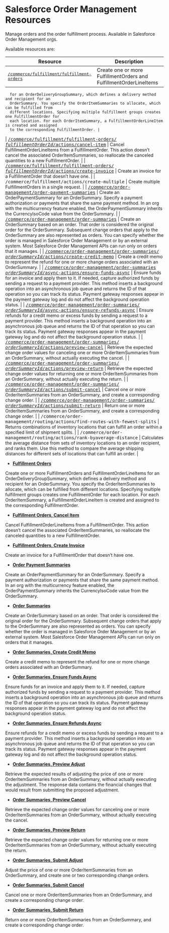 # Salesforce Order Management Resources

Manage orders and the order fulfillment process. Available in Salesforce Order
      Management orgs.

Available resources are:

| Resource | Description |
| --- | --- |
| [<samp class="codeph nolang">/commerce/fulfillment/fulfillment-orders</samp>](atlas.en-us.230.0.order_management_developer_guide.meta/order_management_developer_guide/connect_resources_sfom_fulfillment_orders.htm "Create one or more FulfillmentOrders and FulfillmentOrderLineItems for an OrderDeliveryGroupSummary, which defines a delivery method and recipient for an OrderSummary. You specify the OrderItemSummaries to allocate, which can be fulfilled from different locations. Specifying multiple fulfillment groups creates one FulfillmentOrder for each location. For each OrderItemSummary, a FulfillmentOrderLineItem is created and assigned to the corresponding FulfillmentOrder.") | Create one or more FulfillmentOrders and FulfillmentOrderLineItems
      for an OrderDeliveryGroupSummary, which defines a delivery method and recipient for an
      OrderSummary. You specify the OrderItemSummaries to allocate, which can be fulfilled from
      different locations. Specifying multiple fulfillment groups creates one FulfillmentOrder for
      each location. For each OrderItemSummary, a FulfillmentOrderLineItem is created and assigned
      to the corresponding FulfillmentOrder. |
| [<samp class="codeph nolang">/commerce/fulfillment/fulfillment-orders/​<var class="keyword varname">fulfillmentOrderId</var>/actions/cancel-item</samp>](atlas.en-us.230.0.order_management_developer_guide.meta/order_management_developer_guide/connect_resources_sfom_fulfillment_orders_cancel_items.htm "Cancel FulfillmentOrderLineItems from a FulfillmentOrder. This action doesn’t cancel the associated OrderItemSummaries, so reallocate the canceled quantities to a new FulfillmentOrder.") | Cancel FulfillmentOrderLineItems from a FulfillmentOrder. This
      action doesn’t cancel the associated OrderItemSummaries, so reallocate the canceled quantities
      to a new FulfillmentOrder. |
| [<samp class="codeph nolang">/commerce/fulfillment/fulfillment-orders/​<var class="keyword varname">fulfillmentOrderId</var>/actions/create-invoice</samp>](atlas.en-us.230.0.order_management_developer_guide.meta/order_management_developer_guide/connect_resources_sfom_fulfillment_orders_create_invoice.htm "Create an invoice for a FulfillmentOrder that doesn’t have one.") | Create an invoice for a FulfillmentOrder that doesn’t have
    one. |
| <samp class="codeph nolang">/commerce/fulfillment/actions/create-multiple</samp> | Create multiple FulfillmentOrders in a single
    request. |
| [<samp class="codeph nolang">/commerce/order-management/order-payment-summaries</samp>](atlas.en-us.230.0.order_management_developer_guide.meta/order_management_developer_guide/connect_resources_sfom_order_payment_summaries.htm "Create an OrderPaymentSummary for an OrderSummary. Specify a payment authorization or payments that share the same payment method. In an org with the multicurrency feature enabled, the OrderPaymentSummary inherits the CurrencyIsoCode value from the OrderSummary.") | Create an OrderPaymentSummary for an OrderSummary. Specify a payment
      authorization or payments that share the same payment method. In an org with the multicurrency
      feature enabled, the OrderPaymentSummary inherits the CurrencyIsoCode value from the
      OrderSummary. |
| [<samp class="codeph nolang">/commerce/order-management/order-summaries</samp>](atlas.en-us.230.0.order_management_developer_guide.meta/order_management_developer_guide/connect_resources_sfom_order_summaries.htm "Create an OrderSummary based on an order. That order is considered the original order for the OrderSummary. Subsequent change orders that apply to the OrderSummary are also represented as orders. You can specify whether the order is managed in Salesforce Order Management or by an external system. Most Salesforce Order Management APIs can run only on orders that it manages.") | Create an OrderSummary based on an order. That order is considered
      the original order for the OrderSummary. Subsequent change orders that apply to the
      OrderSummary are also represented as orders. You can specify whether the order is managed in
      Salesforce Order Management or by an external system. Most Salesforce Order Management APIs
      can run only on orders that it manages. |
| [<samp class="codeph nolang">/commerce/order-management/order-summaries/​<var class="keyword varname">orderSummaryId</var>/actions/create-credit-memo</samp>](atlas.en-us.230.0.order_management_developer_guide.meta/order_management_developer_guide/connect_resources_sfom_order_summaries_create_credit_memo.htm "Create a credit memo to represent the refund for one or more change orders associated with an OrderSummary.") | Create a credit memo to represent the refund for one or more change
      orders associated with an OrderSummary. |
| [<samp class="codeph nolang">/commerce/order-management/order-summaries​<var class="keyword varname">orderSummaryId</var>/async-actions/​ensure-funds-async</samp>](atlas.en-us.230.0.order_management_developer_guide.meta/order_management_developer_guide/connect_resources_sfom_order_summaries_ensure_funds_async.htm "Ensure funds for an invoice and apply them to it. If needed, capture authorized funds by sending a request to a payment provider. This method inserts a background operation into an asynchronous job queue and returns the ID of that operation so you can track its status. Payment gateway responses appear in the payment gateway log and do not affect the background operation status.") | Ensure funds for an invoice and apply them to it. If needed, capture
      authorized funds by sending a request to a payment provider. This method inserts a background
      operation into an asynchronous job queue and returns the ID of that operation so you can track
      its status. Payment gateway responses appear in the payment gateway log and do not affect the
      background operation status. |
| [<samp class="codeph nolang">/commerce/order-management/order-summaries/​<var class="keyword varname">orderSummaryId</var>/async-actions/​ensure-refunds-async</samp>](atlas.en-us.230.0.order_management_developer_guide.meta/order_management_developer_guide/connect_resources_sfom_order_summaries_ensure_refunds_async.htm "Ensure refunds for a credit memo or excess funds by sending a request to a payment provider. This method inserts a background operation into an asynchronous job queue and returns the ID of that operation so you can track its status. Payment gateway responses appear in the payment gateway log and do not affect the background operation status.") | Ensure refunds for a credit memo or excess funds by sending a request to a payment
      provider. This method inserts a background operation into an asynchronous job queue and
      returns the ID of that operation so you can track its status. Payment gateway responses appear
      in the payment gateway log and do not affect the background operation status. |
| [<samp class="codeph nolang">/commerce/order-management/order-summaries/​<var class="keyword varname">orderSummaryId</var>/actions/preview-cancel</samp>](atlas.en-us.230.0.order_management_developer_guide.meta/order_management_developer_guide/connect_resources_sfom_order_summaries_preview_cancel.htm "Retrieve the expected change order values for canceling one or more OrderItemSummaries from an OrderSummary, without actually executing the cancel.") | Retrieve the expected change order values for canceling one or more
      OrderItemSummaries from an OrderSummary, without actually executing the
    cancel. |
| [<samp class="codeph nolang">/commerce/order-management/order-summaries/​<var class="keyword varname">orderSummaryId</var>/actions/preview-return</samp>](atlas.en-us.230.0.order_management_developer_guide.meta/order_management_developer_guide/connect_resources_sfom_order_summaries_preview_return.htm "Retrieve the expected change order values for returning one or more OrderItemSummaries from an OrderSummary, without actually executing the return.") | Retrieve the expected change order values for returning one or more
      OrderItemSummaries from an OrderSummary, without actually executing the
    return. |
| [<samp class="codeph nolang">/commerce/order-management/order-summaries/​<var class="keyword varname">orderSummaryId</var>/actions/submit-cancel</samp>](atlas.en-us.230.0.order_management_developer_guide.meta/order_management_developer_guide/connect_resources_sfom_order_summaries_submit_cancel.htm "Cancel one or more OrderItemSummaries from an OrderSummary, and create a corresponding change order.") | Cancel one or more OrderItemSummaries from an OrderSummary, and
      create a corresponding change order. |
| [<samp class="codeph nolang">/commerce/order-management/order-summaries/​<var class="keyword varname">orderSummaryId</var>/actions/submit-return</samp>](atlas.en-us.230.0.order_management_developer_guide.meta/order_management_developer_guide/connect_resources_sfom_order_summaries_submit_return.htm "Return one or more OrderItemSummaries from an OrderSummary, and create a corresponding change order.") | Return one or more OrderItemSummaries from an OrderSummary, and
      create a corresponding change order. |
| <samp class="codeph nolang">/commerce/order-management/routing/actions/find-routes-with-fewest-splits</samp> | Returns combinations of inventory locations that can fulfill an
      order within a specified limit of shipment splits. |
| <samp class="codeph nolang">/commerce/order-management/routing/actions/rank-byaverage-distance</samp> | Calculates the average distance from sets of inventory locations to
      an order recipient, and ranks them. Use this method to compare the average shipping distances
      for different sets of locations that can fulfill an order. |

- **[Fulfillment Orders](atlas.en-us.230.0.order_management_developer_guide.meta/order_management_developer_guide/connect_resources_sfom_fulfillment_orders.htm)**

Create one or more FulfillmentOrders and FulfillmentOrderLineItems       for an OrderDeliveryGroupSummary, which defines a delivery method and recipient for an       OrderSummary. You specify the OrderItemSummaries to allocate, which can be fulfilled from       different locations. Specifying multiple fulfillment groups creates one FulfillmentOrder for       each location. For each OrderItemSummary, a FulfillmentOrderLineItem is created and assigned       to the corresponding FulfillmentOrder.
- **[Fulfillment Orders, Cancel Item](atlas.en-us.230.0.order_management_developer_guide.meta/order_management_developer_guide/connect_resources_sfom_fulfillment_orders_cancel_items.htm)**

Cancel FulfillmentOrderLineItems from a FulfillmentOrder. This       action doesn’t cancel the associated OrderItemSummaries, so reallocate the canceled quantities       to a new FulfillmentOrder.
- **[Fulfillment Orders, Create Invoice](atlas.en-us.230.0.order_management_developer_guide.meta/order_management_developer_guide/connect_resources_sfom_fulfillment_orders_create_invoice.htm)**

Create an invoice for a FulfillmentOrder that doesn’t have     one.
- **[Order Payment Summaries](atlas.en-us.230.0.order_management_developer_guide.meta/order_management_developer_guide/connect_resources_sfom_order_payment_summaries.htm)**

Create an OrderPaymentSummary for an OrderSummary. Specify a payment       authorization or payments that share the same payment method. In an org with the multicurrency       feature enabled, the OrderPaymentSummary inherits the CurrencyIsoCode value from the       OrderSummary.
- **[Order Summaries](atlas.en-us.230.0.order_management_developer_guide.meta/order_management_developer_guide/connect_resources_sfom_order_summaries.htm)**

Create an OrderSummary based on an order. That order is considered       the original order for the OrderSummary. Subsequent change orders that apply to the       OrderSummary are also represented as orders. You can specify whether the order is managed in       Salesforce Order Management or by an external system. Most Salesforce Order Management APIs       can run only on orders that it manages.
- **[Order Summaries, Create Credit Memo](atlas.en-us.230.0.order_management_developer_guide.meta/order_management_developer_guide/connect_resources_sfom_order_summaries_create_credit_memo.htm)**

Create a credit memo to represent the refund for one or more change       orders associated with an OrderSummary.
- **[Order Summaries, Ensure Funds Async](atlas.en-us.230.0.order_management_developer_guide.meta/order_management_developer_guide/connect_resources_sfom_order_summaries_ensure_funds_async.htm)**

Ensure funds for an invoice and apply them to it. If needed, capture       authorized funds by sending a request to a payment provider. This method inserts a background       operation into an asynchronous job queue and returns the ID of that operation so you can track       its status. Payment gateway responses appear in the payment gateway log and do not affect the       background operation status.
- **[Order Summaries, Ensure Refunds Async](atlas.en-us.230.0.order_management_developer_guide.meta/order_management_developer_guide/connect_resources_sfom_order_summaries_ensure_refunds_async.htm)**

Ensure refunds for a credit memo or excess funds by sending a request to a payment       provider. This method inserts a background operation into an asynchronous job queue and       returns the ID of that operation so you can track its status. Payment gateway responses appear       in the payment gateway log and do not affect the background operation status.
- **[Order Summaries, Preview Adjust](atlas.en-us.230.0.order_management_developer_guide.meta/order_management_developer_guide/connect_resources_sfom_order_summaries_preview_adjust.htm)**

Retrieve the expected results of adjusting the price of one or more       OrderItemSummaries from an OrderSummary, without actually executing the adjustment. The       response data contains the financial changes that would result from submitting the proposed       adjustment.
- **[Order Summaries, Preview Cancel](atlas.en-us.230.0.order_management_developer_guide.meta/order_management_developer_guide/connect_resources_sfom_order_summaries_preview_cancel.htm)**

Retrieve the expected change order values for canceling one or more       OrderItemSummaries from an OrderSummary, without actually executing the     cancel.
- **[Order Summaries, Preview Return](atlas.en-us.230.0.order_management_developer_guide.meta/order_management_developer_guide/connect_resources_sfom_order_summaries_preview_return.htm)**

Retrieve the expected change order values for returning one or more       OrderItemSummaries from an OrderSummary, without actually executing the     return.
- **[Order Summaries, Submit Adjust](atlas.en-us.230.0.order_management_developer_guide.meta/order_management_developer_guide/connect_resources_sfom_order_summaries_submit_adjust.htm)**

Adjust the price of one or more OrderItemSummaries from an       OrderSummary, and create one or two corresponding change orders.
- **[Order Summaries, Submit Cancel](atlas.en-us.230.0.order_management_developer_guide.meta/order_management_developer_guide/connect_resources_sfom_order_summaries_submit_cancel.htm)**

Cancel one or more OrderItemSummaries from an OrderSummary, and       create a corresponding change order.
- **[Order Summaries, Submit Return](atlas.en-us.230.0.order_management_developer_guide.meta/order_management_developer_guide/connect_resources_sfom_order_summaries_submit_return.htm)**

Return one or more OrderItemSummaries from an OrderSummary, and       create a corresponding change order.